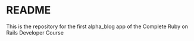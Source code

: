 # README
This is the repository for the first alpha_blog app of the Complete Ruby on Rails Developer Course 
